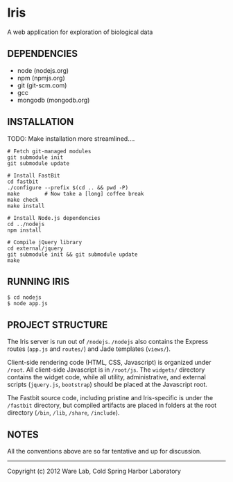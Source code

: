 Iris
====
A web application for exploration of biological data

DEPENDENCIES
------------
* node (nodejs.org)
* npm (npmjs.org)
* git (git-scm.com)
* gcc
* mongodb (mongodb.org)

INSTALLATION
------------
TODO: Make installation more streamlined....

    # Fetch git-managed modules
    git submodule init
    git submodule update

    # Install FastBit
    cd fastbit
    ./configure --prefix $(cd .. && pwd -P)
    make        # Now take a [long] coffee break
    make check
    make install

    # Install Node.js dependencies
    cd ../nodejs
    npm install
    
    # Compile jQuery library
    cd external/jquery
    git submodule init && git submodule update
    make

RUNNING IRIS
------------
    $ cd nodejs
    $ node app.js

PROJECT STRUCTURE
-----------------
The Iris server is run out of `/nodejs`. `/nodejs` also contains the Express
routes (`app.js` and `routes/`) and Jade templates (`views/`).

Client-side rendering code (HTML, CSS, Javascript) is organized under `/root`. All client-side Javascript is in `/root/js`. The `widgets/` directory contains the widget code, while all utility, administrative, and external scripts (`jquery.js`, `bootstrap`) should be placed at the Javascript root.

The Fastbit source code, including pristine and Iris-specific is under the `/fastbit` directory, but compiled artifacts are placed in folders at the root directory (`/bin`, `/lib`, `/share`, `/include`).

NOTES
-----
All the conventions above are so far tentative and up for discussion.

---
Copyright (c) 2012 Ware Lab, Cold Spring Harbor Laboratory
